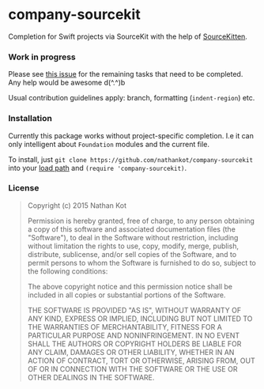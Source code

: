 # company-sourcekit

Completion for Swift projects via SourceKit with the help of
[SourceKitten](https://github.com/jpsim/SourceKitten).

### Work in progress

Please see [this issue](https://github.com/nathankot/company-sourcekit/issues/2)
for the remaining tasks that need to be completed. Any help would be awesome d(^.^)b

Usual contribution guidelines apply: branch, formatting (`indent-region`) etc.

### Installation

Currently this package works without project-specific completion. I.e it can
only intelligent about `Foundation` modules and the current file.

To install, just `git clone https://github.com/nathankot/company-sourcekit` into
your [load path](http://www.emacswiki.org/emacs/LoadPath) and `(require 'company-sourcekit)`.

### License

> Copyright (c) 2015 Nathan Kot
> 
> Permission is hereby granted, free of charge, to any person obtaining a copy
> of this software and associated documentation files (the "Software"), to deal
> in the Software without restriction, including without limitation the rights
> to use, copy, modify, merge, publish, distribute, sublicense, and/or sell
> copies of the Software, and to permit persons to whom the Software is
> furnished to do so, subject to the following conditions:
> 
> The above copyright notice and this permission notice shall be included in
> all copies or substantial portions of the Software.
> 
> THE SOFTWARE IS PROVIDED "AS IS", WITHOUT WARRANTY OF ANY KIND, EXPRESS OR
> IMPLIED, INCLUDING BUT NOT LIMITED TO THE WARRANTIES OF MERCHANTABILITY,
> FITNESS FOR A PARTICULAR PURPOSE AND NONINFRINGEMENT.  IN NO EVENT SHALL THE
> AUTHORS OR COPYRIGHT HOLDERS BE LIABLE FOR ANY CLAIM, DAMAGES OR OTHER
> LIABILITY, WHETHER IN AN ACTION OF CONTRACT, TORT OR OTHERWISE, ARISING FROM,
> OUT OF OR IN CONNECTION WITH THE SOFTWARE OR THE USE OR OTHER DEALINGS IN
> THE SOFTWARE.
